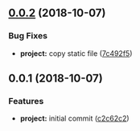 <a name="0.0.2"></a>
## [0.0.2](https://github.com/SpoonX/stix-swagger/compare/v0.0.1...v0.0.2) (2018-10-07)


### Bug Fixes

* **project:** copy static file ([7c492f5](https://github.com/SpoonX/stix-swagger/commit/7c492f5))



<a name="0.0.1"></a>
## 0.0.1 (2018-10-07)


### Features

* **project:** initial commit ([c2c62c2](https://github.com/SpoonX/stix-swagger/commit/c2c62c2))



